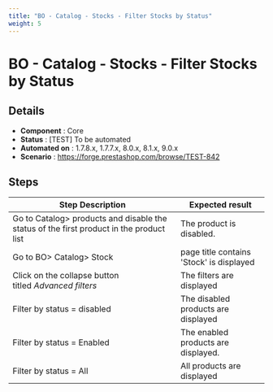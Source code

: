 ```yaml
---
title: "BO - Catalog - Stocks - Filter Stocks by Status"
weight: 5
---
```


# BO - Catalog - Stocks - Filter Stocks by Status
## Details
* **Component** : Core
* **Status** : [TEST] To be automated
* **Automated on** : 1.7.8.x, 1.7.7.x, 8.0.x, 8.1.x, 9.0.x
* **Scenario** : https://forge.prestashop.com/browse/TEST-842

## Steps
| Step Description | Expected result |
| ----- | ----- |
| Go to Catalog> products and disable the status of the first product in the product list | The product is disabled. |
| Go to BO> Catalog> Stock | page title contains 'Stock' is displayed |
| Click on the collapse button titled *Advanced filters* | The filters are displayed |
| Filter by status = disabled | The disabled products are displayed |
| Filter by status = Enabled | The enabled products are displayed. |
| Filter by status = All | All products are displayed |
